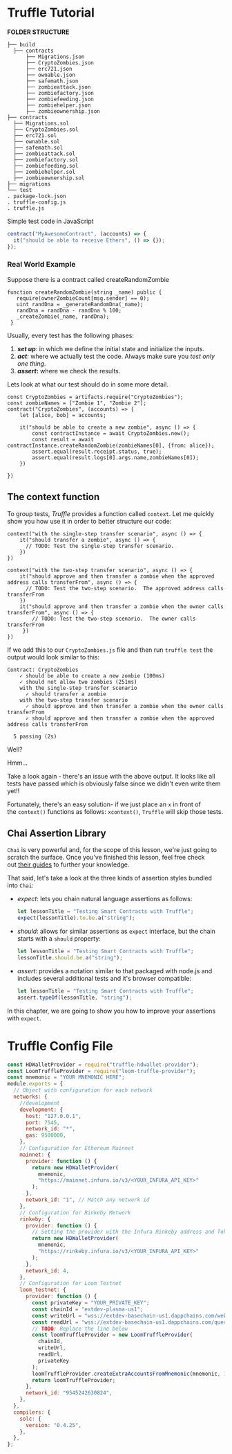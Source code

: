 # Truffle Tutorial

**FOLDER STRUCTURE**

```
├── build
  ├── contracts
      ├── Migrations.json
      ├── CryptoZombies.json
      ├── erc721.json
      ├── ownable.json
      ├── safemath.json
      ├── zombieattack.json
      ├── zombiefactory.json
      ├── zombiefeeding.json
      ├── zombiehelper.json
      ├── zombieownership.json
├── contracts
  ├── Migrations.sol
  ├── CryptoZombies.sol
  ├── erc721.sol
  ├── ownable.sol
  ├── safemath.sol
  ├── zombieattack.sol
  ├── zombiefactory.sol
  ├── zombiefeeding.sol
  ├── zombiehelper.sol
  ├── zombieownership.sol
├── migrations
└── test
. package-lock.json
. truffle-config.js
. truffle.js
```

Simple test code in JavaScript

```jsx
contract("MyAwesomeContract", (accounts) => {
  it("should be able to receive Ethers", () => {});
});
```

### Real World Example

Suppose there is a contract called createRandomZombie

```solidity
function createRandomZombie(string _name) public {
   require(ownerZombieCount[msg.sender] == 0);
   uint randDna = _generateRandomDna(_name);
   randDna = randDna - randDna % 100;
   _createZombie(_name, randDna);
 }
```

Usually, every test has the following phases:

1. **_set up_**: in which we define the initial state and initialize the inputs.
2. **_act_**: where we actually test the code. Always make sure you *test only one thing*.
3. **_assert_:** where we check the results.

Lets look at what our test should do in some more detail.

```solidity
const CryptoZombies = artifacts.require("CryptoZombies");
const zombieNames = ["Zombie 1", "Zombie 2"];
contract("CryptoZombies", (accounts) => {
    let [alice, bob] = accounts;

    it("should be able to create a new zombie", async () => {
        const contractInstance = await CryptoZombies.new();
        const result = await contractInstance.createRandomZombie(zombieNames[0], {from: alice});
        assert.equal(result.receipt.status, true);
        assert.equal(result.logs[0].args.name,zombieNames[0]);
    })

})
```

## **The context function**

To group tests, *Truffle* provides a function called `context`. Let me quickly show you how use it in order to better structure our code:

```solidity
context("with the single-step transfer scenario", async () => {
    it("should transfer a zombie", async () => {
      // TODO: Test the single-step transfer scenario.
    })
})

context("with the two-step transfer scenario", async () => {
    it("should approve and then transfer a zombie when the approved address calls transferFrom", async () => {
      // TODO: Test the two-step scenario.  The approved address calls transferFrom
    })
    it("should approve and then transfer a zombie when the owner calls transferFrom", async () => {
        // TODO: Test the two-step scenario.  The owner calls transferFrom
     })
})

```

If we add this to our `CryptoZombies.js` file and then run `truffle test` the output would look similar to this:

```
Contract: CryptoZombies
    ✓ should be able to create a new zombie (100ms)
    ✓ should not allow two zombies (251ms)
    with the single-step transfer scenario
      ✓ should transfer a zombie
    with the two-step transfer scenario
      ✓ should approve and then transfer a zombie when the owner calls transferFrom
      ✓ should approve and then transfer a zombie when the approved address calls transferFrom

  5 passing (2s)

```

Well?

Hmm...

Take a look again - there's an issue with the above output. It looks like all tests have passed which is obviously false since we didn't even write them yet!!

Fortunately, there's an easy solution- if we just place an `x` in front of the `context()` functions as follows: `xcontext()`, `Truffle` will skip those tests.

## **Chai Assertion Library**

`Chai` is very powerful and, for the scope of this lesson, we're just going to scratch the surface. Once you've finished this lesson, feel free check out [their guides](https://www.chaijs.com/guide/) to further your knowledge.

That said, let's take a look at the three kinds of assertion styles bundled into `Chai`:

- _expect_: lets you chain natural language assertions as follows:
  ```jsx
  let lessonTitle = "Testing Smart Contracts with Truffle";
  expect(lessonTitle).to.be.a("string");
  ```
- _should_: allows for similar assertions as `expect` interface, but the chain starts with a `should` property:
  ```jsx
  let lessonTitle = "Testing Smart Contracts with Truffle";
  lessonTitle.should.be.a("string");
  ```
- _assert_: provides a notation similar to that packaged with node.js and includes several additional tests and it's browser compatible:
  ```jsx
  let lessonTitle = "Testing Smart Contracts with Truffle";
  assert.typeOf(lessonTitle, "string");
  ```

In this chapter, we are going to show you how to improve your assertions with `expect`.

# Truffle Config File

```jsx
const HDWalletProvider = require("truffle-hdwallet-provider");
const LoomTruffleProvider = require("loom-truffle-provider");
const mnemonic = "YOUR MNEMONIC HERE";
module.exports = {
  // Object with configuration for each network
  networks: {
    //development
    development: {
      host: "127.0.0.1",
      port: 7545,
      network_id: "*",
      gas: 9500000,
    },
    // Configuration for Ethereum Mainnet
    mainnet: {
      provider: function () {
        return new HDWalletProvider(
          mnemonic,
          "https://mainnet.infura.io/v3/<YOUR_INFURA_API_KEY>"
        );
      },
      network_id: "1", // Match any network id
    },
    // Configuration for Rinkeby Metwork
    rinkeby: {
      provider: function () {
        // Setting the provider with the Infura Rinkeby address and Token
        return new HDWalletProvider(
          mnemonic,
          "https://rinkeby.infura.io/v3/<YOUR_INFURA_API_KEY>"
        );
      },
      network_id: 4,
    },
    // Configuration for Loom Testnet
    loom_testnet: {
      provider: function () {
        const privateKey = "YOUR_PRIVATE_KEY";
        const chainId = "extdev-plasma-us1";
        const writeUrl = "wss://extdev-basechain-us1.dappchains.com/websocket";
        const readUrl = "wss://extdev-basechain-us1.dappchains.com/queryws";
        // TODO: Replace the line below
        const loomTruffleProvider = new LoomTruffleProvider(
          chainId,
          writeUrl,
          readUrl,
          privateKey
        );
        loomTruffleProvider.createExtraAccountsFromMnemonic(mnemonic, 10);
        return loomTruffleProvider;
      },
      network_id: "9545242630824",
    },
  },
  compilers: {
    solc: {
      version: "0.4.25",
    },
  },
};
```
